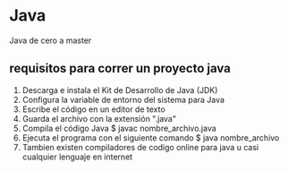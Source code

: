 # Java

Java de cero a master

## requisitos para correr un proyecto java

1. Descarga e instala el Kit de Desarrollo de Java (JDK)
2. Configura la variable de entorno del sistema para Java
3. Escribe el código en un editor de texto
4. Guarda el archivo con la extensión ".java"
5. Compila el código Java $ javac nombre_archivo.java
6. Ejecuta el programa con el siguiente comando $ java nombre_archivo
7. Tambien existen compiladores de codigo online para java u casi cualquier lenguaje en internet